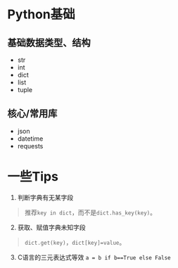 # Python基础
## 基础数据类型、结构
- str
- int
- dict
- list
- tuple

## 核心/常用库
- json
- datetime
- requests

# 一些Tips
1. 判断字典有无某字段
>推荐`key in dict`，而不是`dict.has_key(key)`。
 
2. 获取、赋值字典未知字段
>`dict.get(key)`，`dict[key]=value`。

3. C语言的三元表达式等效
`a = b if b==True else False`